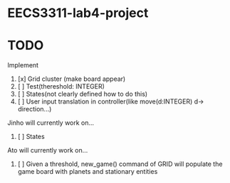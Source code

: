 # EECS3311-lab4-project
# TODO
Implement
1. [x] Grid cluster (make board appear)
1. [ ] Test(thereshold: INTEGER)
1. [ ] States(not clearly defined how to do this)
1. [ ] User input translation in controller(like move(d:INTEGER) d-> direction...)

Jinho will currently work on...
1. [ ] States

Ato will currently work on...
1. [ ] Given a threshold, new_game() command of GRID will populate the game board with planets and stationary entities
 
